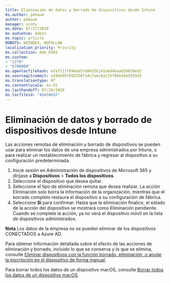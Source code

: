 ```yaml
---
title: Eliminación de datos y borrado de dispositivos desde Intune
ms.author: pebaum
author: pebaum
manager: scotv
ms.date: 07/27/2020
ms.audience: Admin
ms.topic: article
ROBOTS: NOINDEX, NOFOLLOW
localization_priority: Priority
ms.collection: Adm_O365
ms.custom:
- "1279"
- "6700008"
ms.openlocfilehash: efaf111f694ab57d0435b141a6d4baad58658ed2
ms.sourcegitcommit: e34bb95fb93250f1dc7aec6a13578bb3bb355935
ms.translationtype: HT
ms.contentlocale: es-ES
ms.lasthandoff: 07/28/2020
ms.locfileid: "45434632"
---
```

# <a name="removing-data-and-wiping-devices-from-intune"></a>Eliminación de datos y borrado de dispositivos desde Intune

Las acciones remotas de eliminación y borrado de dispositivos se pueden usar para eliminar los datos de una empresa administrados por Intune, o para realizar un restablecimiento de fábrica y regresar al dispositivo a su configuración predeterminada.

1. Inicie sesión en Administración de dispositivos de Microsoft 365 y diríjase a **Dispositivos** > **Todos los dispositivos**.
2. Seleccione el dispositivo que desea quitar.
3. Seleccione el tipo de eliminación remota que desea realizar. La acción Eliminación solo borra la información de la organización, mientras que el borrado completo restaura el dispositivo a su configuración de fábrica.
4. Seleccione **Sí** para confirmar. Hasta que la eliminación finalice, el estado de la acción del dispositivo se mostrará como Eliminación pendiente.</br>
    Cuando se complete la acción, ya no verá el dispositivo móvil en la lista de dispositivos administrados.

**Nota** Los datos de la empresa no se pueden eliminar de los dispositivos CONECTADOS a Azure AD.

Para obtener información detallada sobre el efecto de las acciones de eliminación y borrado, incluido lo que se conserva y lo que se elimina, consulte [Eliminar dispositivos con la función borrado, eliminación, o anular la inscripción en el dispositivo de forma manual](https://docs.microsoft.com/intune/devices-wipe).

Para borrar todos los datos de un dispositivo macOS, consulte [Borrar todos los datos de un dispositivo macOS](https://docs.microsoft.com/intune/device-erase).